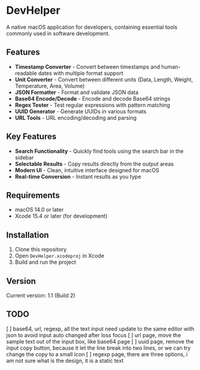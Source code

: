 # DevHelper

A native macOS application for developers, containing essential tools commonly used in software development.

## Features

- **Timestamp Converter** - Convert between timestamps and human-readable dates with multiple format support
- **Unit Converter** - Convert between different units (Data, Length, Weight, Temperature, Area, Volume)
- **JSON Formatter** - Format and validate JSON data
- **Base64 Encode/Decode** - Encode and decode Base64 strings
- **Regex Tester** - Test regular expressions with pattern matching
- **UUID Generator** - Generate UUIDs in various formats
- **URL Tools** - URL encoding/decoding and parsing

## Key Features

- **Search Functionality** - Quickly find tools using the search bar in the sidebar
- **Selectable Results** - Copy results directly from the output areas
- **Modern UI** - Clean, intuitive interface designed for macOS
- **Real-time Conversion** - Instant results as you type

## Requirements

- macOS 14.0 or later
- Xcode 15.4 or later (for development)

## Installation

1. Clone this repository
2. Open `DevHelper.xcodeproj` in Xcode
3. Build and run the project

## Version

Current version: 1.1 (Build 2)

## TODO

[ ] base64, url, regexp, all the text input need update to the same editor with json to avoid input auto changed after loss focus
[ ] url page, move the sample text out of the input box, like base64 page
[ ] uuid page, remove the input copy button, because it let the line break into two lines, or we can try change the copy to a small icon 
[ ] regexp page, there are three options, i am not sure what is the design, it is a static text
